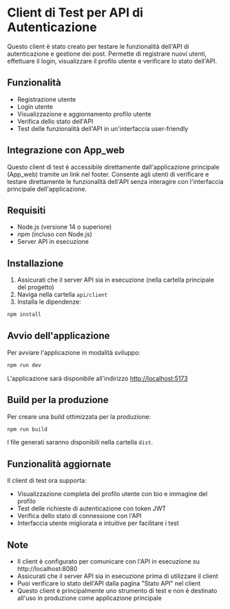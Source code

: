 # Client di Test per API di Autenticazione

Questo client è stato creato per testare le funzionalità dell'API di autenticazione e gestione dei post. Permette di registrare nuovi utenti, effettuare il login, visualizzare il profilo utente e verificare lo stato dell'API.

## Funzionalità

- Registrazione utente
- Login utente
- Visualizzazione e aggiornamento profilo utente
- Verifica dello stato dell'API
- Test delle funzionalità dell'API in un'interfaccia user-friendly

## Integrazione con App_web

Questo client di test è accessibile direttamente dall'applicazione principale (App_web) tramite un link nel footer. Consente agli utenti di verificare e testare direttamente le funzionalità dell'API senza interagire con l'interfaccia principale dell'applicazione.

## Requisiti

- Node.js (versione 14 o superiore)
- npm (incluso con Node.js)
- Server API in esecuzione

## Installazione

1. Assicurati che il server API sia in esecuzione (nella cartella principale del progetto)
2. Naviga nella cartella `api/client`
3. Installa le dipendenze:

```bash
npm install
```

## Avvio dell'applicazione

Per avviare l'applicazione in modalità sviluppo:

```bash
npm run dev
```

L'applicazione sarà disponibile all'indirizzo [http://localhost:5173](http://localhost:5173)

## Build per la produzione

Per creare una build ottimizzata per la produzione:

```bash
npm run build
```

I file generati saranno disponibili nella cartella `dist`.

## Funzionalità aggiornate

Il client di test ora supporta:

- Visualizzazione completa del profilo utente con bio e immagine del profilo
- Test delle richieste di autenticazione con token JWT
- Verifica dello stato di connessione con l'API
- Interfaccia utente migliorata e intuitive per facilitare i test

## Note

- Il client è configurato per comunicare con l'API in esecuzione su http://localhost:8080
- Assicurati che il server API sia in esecuzione prima di utilizzare il client
- Puoi verificare lo stato dell'API dalla pagina "Stato API" nel client
- Questo client è principalmente uno strumento di test e non è destinato all'uso in produzione come applicazione principale